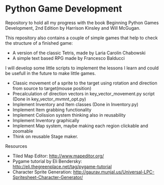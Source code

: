 # Python Game Development

Repository to hold all my progress with the book Beginning Python Games Development, 2nd Edition by Harrison Kinsley and Will McGugan.

This repository also contains a couple of simple games that help to check the structure of a finished game:
- A version of the classic Tetris, made by Laria Carolin Chabowski
- A simple text based RPG made by Francesco Balducci

I will develop some little scripts to implement the lessons I learn and could be usefull in the future to make little games.
- Classic movement of a sprite to the target using rotation and direction from source to target(mouse position)
- Precalculation of direction vectors in key_vector_movement.py script (Done in key_vector_mvmnt_opt.py)
- Implement Inventory and Item classes (Done in Inventory.py)
- Implement Item grabbing functionality
- Implement Colission system thinking also in reusability
- Implement Inventory graphically
- Implement Map system, maybe making each region clickable and zoomable
- Think on reusable Stage maker.

Resources
- Tiled Map Editor: http://www.mapeditor.org/
- Pygame tutorial by Eli Bendersky: http://eli.thegreenplace.net/tag/pygame-tutorial
- Character Sprite Generation: http://gaurav.munjal.us/Universal-LPC-Spritesheet-Character-Generator/
